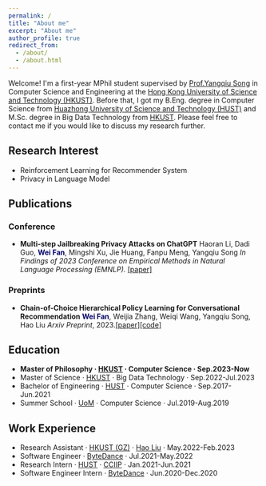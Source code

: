 ```yaml
---
permalink: /
title: "About me"
excerpt: "About me"
author_profile: true
redirect_from: 
  - /about/
  - /about.html
---
```


Welcome! I'm a first-year MPhil student supervised by [Prof.Yangqiu Song](https://www.cse.ust.hk/~yqsong/) in Computer Science and Engineering at the [Hong Kong University of Science and Technology (HKUST)](https://hkust.edu.hk/). Before that, I got my B.Eng. degree in Computer Science from [Huazhong University of Science and Technology (HUST)](https://hust.edu.cn/) and M.Sc. degree in Big Data Technology from [HKUST]((https://hkust.edu.hk/)). Please feel free to contact me if you would like to discuss my research further. 

## Research Interest
- Reinforcement Learning for Recommender System
- Privacy in Language Model

## Publications

### Conference
- **Multi-step Jailbreaking Privacy Attacks on ChatGPT**
  Haoran Li, Dadi Guo, <font color="#000066">**Wei Fan**</font>, Mingshi Xu, Jie Huang, Fanpu Meng, Yangqiu Song
  *In Findings of 2023 Conference on Empirical Methods in Natural Language Processing (EMNLP).* [[paper]](https://arxiv.org/pdf/2304.05197.pdf)

### Preprints

- **Chain-of-Choice Hierarchical Policy Learning for Conversational Recommendation**
  <font color="#000066">**Wei Fan**</font>, Weijia Zhang, Weiqi Wang, Yangqiu Song, Hao Liu
  *Arxiv Preprint*, 2023.[[paper]](https://arxiv.org/pdf/2310.17922.pdf)[[code]](https://github.com/AlexFanw/CoCHPL)

## Education

-  **Master of Philosophy · [HKUST](https://hkust.edu.hk/) · Computer Science · Sep.2023-Now**
-  Master of Science · [HKUST](https://hkust.edu.hk/) · Big Data Technology · Sep.2022-Jul.2023
-  Bachelor of Engineering · [HUST](https://hust.edu.cn/) · Computer Science · Sep.2017-Jun.2021
-  Summer School · [UoM](https://www.manchester.ac.uk/) · Computer Science · Jul.2019-Aug.2019

## Work Experience
- Research Assistant · [HKUST (GZ)](https://hkust-gz.edu.cn/) · [Hao Liu](https://raymondhliu.github.io/) · May.2022-Feb.2023
- Software Engineer · [ByteDance](https://www.bytedance.com) · Jul.2021-May.2022
- Research Intern · [HUST](https://hust.edu.cn/) · [CCIIP](http://cciip.cs.hust.edu.cn/) · Jan.2021-Jun.2021
- Software Engineer Intern · [ByteDance](https://www.bytedance.com) · Jun.2020-Dec.2020

<script type="text/javascript" id="clustrmaps" src="//clustrmaps.com/map_v2.js?d=JH7LPAxuPOUwmpB8ZB01Fa168e4WMQg10LG3FtRaggk&cl=ffffff&w=a"></script>